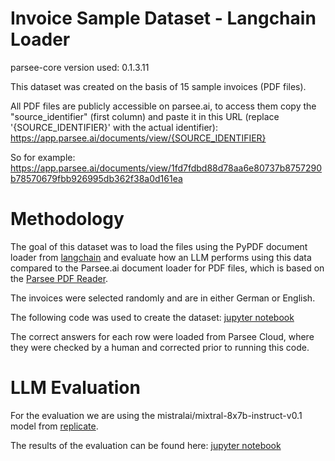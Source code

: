 # Invoice Sample Dataset - Langchain Loader
parsee-core version used: 0.1.3.11

This dataset was created on the basis of 15 sample invoices (PDF files).

All PDF files are publicly accessible on parsee.ai, to access them copy the "source_identifier" (first column) and paste it in this URL (replace '{SOURCE_IDENTIFIER}' with the actual identifier): https://app.parsee.ai/documents/view/{SOURCE_IDENTIFIER}

So for example: https://app.parsee.ai/documents/view/1fd7fdbd88d78aa6e80737b8757290b78570679fbb926995db362f38a0d161ea

# Methodology

The goal of this dataset was to load the files using the PyPDF document loader from [langchain](https://python.langchain.com/docs/modules/data_connection/document_loaders/pdf#using-pypdf) and evaluate how an LLM performs using this data compared to the Parsee.ai document loader for PDF files, which is based on the [Parsee PDF Reader](https://github.com/parsee-ai/parsee-pdf-reader).

The invoices were selected randomly and are in either German or English.

The following code was used to create the dataset: [jupyter notebook](create_dataset.ipynb)

The correct answers for each row were loaded from Parsee Cloud, where they were checked by a human and corrected prior to running this code.

# LLM Evaluation
For the evaluation we are using the mistralai/mixtral-8x7b-instruct-v0.1 model from [replicate](https://replicate.com/).

The results of the evaluation can be found here: [jupyter notebook](evaluation.ipynb)

